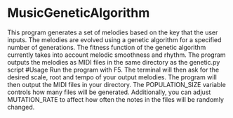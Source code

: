 # MusicGeneticAlgorithm
This program generates a set of melodies based on the key that the user inputs. The melodies are evolved using a genetic algorithm for a specified number of generations. The fitness function of the genetic algorithm currently takes into account melodic smoothness and rhythm. The program outputs the melodies as MIDI files in the same directory as the genetic.py script
#Usage
Run the program with F5. The terminal will then ask for the desired scale, root and tempo of your output melodies. The program will then output the MIDI files in your directory. The POPULATION_SIZE variable controls how many files will be generated. Additionally, you can adjust MUTATION_RATE to affect how often the notes in the files will be randomly changed. 
